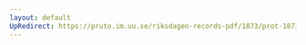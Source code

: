 ```yaml
---
layout: default
UpRedirect: https://pruto.im.uu.se/riksdagen-records-pdf/1873/prot-1873--ak--203/prot-1873--ak--203_001.pdf
---
```

